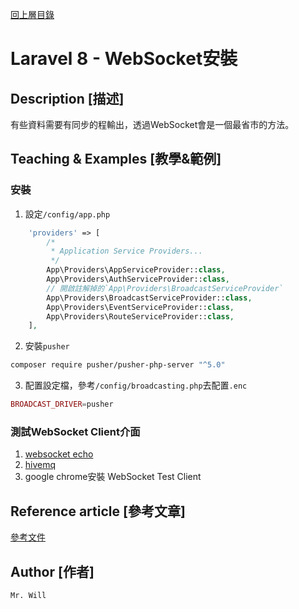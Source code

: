 [回上層目錄](../README.md)

# Laravel 8 - WebSocket安裝

## **Description [描述]**
有些資料需要有同步的程輸出，透過WebSocket會是一個最省市的方法。

## **Teaching & Examples [教學&範例]**
### 安裝
1. 設定`/config/app.php`
```php
    'providers' => [
        /*
         * Application Service Providers...
         */
        App\Providers\AppServiceProvider::class,
        App\Providers\AuthServiceProvider::class,
        // 開啟註解掉的`App\Providers\BroadcastServiceProvider`
        App\Providers\BroadcastServiceProvider::class,
        App\Providers\EventServiceProvider::class,
        App\Providers\RouteServiceProvider::class,
    ],
```

2. 安裝`pusher`
```bash
composer require pusher/pusher-php-server "^5.0"
```

3. 配置設定檔，參考`/config/broadcasting.php`去配置`.enc`
```php
BROADCAST_DRIVER=pusher
```


### 測試WebSocket Client介面
1. [websocket echo](https://www.websocket.org/echo.html)
2. [hivemq](http://www.hivemq.com/demos/websocket-client/)
3. google chrome安裝 WebSocket Test Client

## **Reference article [參考文章]**
[參考文件](網址)

## **Author [作者]**
`Mr. Will`
